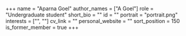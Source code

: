+++
name = "Aparna Goel"
author_names = ["A Goel"]
role = "Undergraduate student"
short_bio = ""
id = ""
portrait = "portrait.png"
interests = ["", ""]
cv_link = ""
personal_website = ""
sort_position = 150
is_former_member = true
+++

